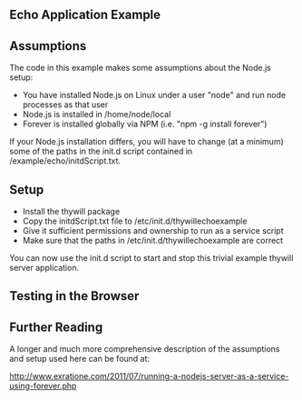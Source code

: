 Echo Application Example
------------------------

Assumptions
-----------

The code in this example makes some assumptions about the Node.js setup:

  * You have installed Node.js on Linux under a user "node" and run node processes as that user
  * Node.js is installed in /home/node/local
  * Forever is installed globally via NPM (i.e. "npm -g install forever")

If your Node.js installation differs, you will have to change (at a minimum) some of the paths in the init.d script contained in /example/echo/initdScript.txt.

Setup
-----

  * Install the thywill package
  * Copy the initdScript.txt file to /etc/init.d/thywillechoexample
  * Give it sufficient permissions and ownership to run as a service script
  * Make sure that the paths in /etc/init.d/thywillechoexample are correct

You can now use the init.d script to start and stop this trivial example thywill server application.

Testing in the Browser
----------------------



Further Reading
---------------
  
A longer and much more comprehensive description of the assumptions and setup used here can be found at:

http://www.exratione.com/2011/07/running-a-nodejs-server-as-a-service-using-forever.php